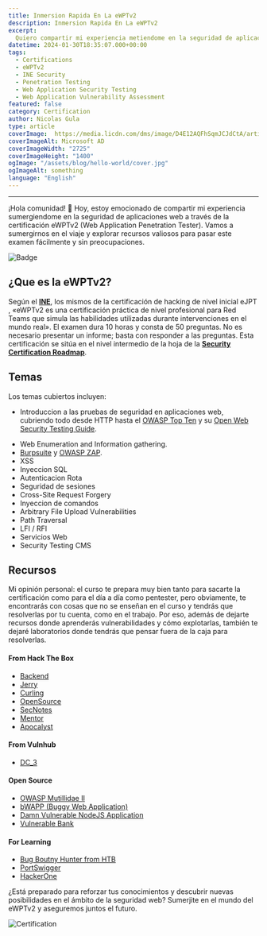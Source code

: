 ```yaml
---
title: Inmersion Rapida En La eWPTv2
description: Inmersion Rapida En La eWPTv2
excerpt:
  Quiero compartir mi experiencia metiendome en la seguridad de aplicaciones web a través de la certificación eWPTv2 (Web Application Penetration Tester).
datetime: 2024-01-30T18:35:07.000+00:00
tags:
  - Certifications
  - eWPTv2
  - INE Security
  - Penetration Testing
  - Web Application Security Testing
  - Web Application Vulnerability Assessment
featured: false
category: Certification
author: Nicolas Gula
type: article
coverImage:  https://media.licdn.com/dms/image/D4E12AQFhSqmJCJdCtA/article-cover_image-shrink_720_1280/0/1715205951038?e=1720656000&v=beta&t=hlzBOZ_NwNxG7L2qqqfWBqYZkGKF5iS_jEqUzanZvaw
coverImageAlt: Microsoft AD
coverImageWidth: "2725"
coverImageHeight: "1400"
ogImage: "/assets/blog/hello-world/cover.jpg"
ogImageAlt: something
language: "English"
---
```


------
¡Hola comunidad! 👋 Hoy, estoy emocionado de compartir mi experiencia sumergiendome en la seguridad de aplicaciones web a través de la certificación eWPTv2 (Web Application Penetration Tester). Vamos a sumergirnos en el viaje y explorar recursos valiosos para pasar este examen fácilmente y sin preocupaciones.

![Badge](https://dev-to-uploads.s3.amazonaws.com/uploads/articles/acq0vr2esp3u0hihda3o.png)

## ¿Que es la eWPTv2?

Según el [**INE**](https://security.ine.com/certifications/ewpt-certification/), los mismos de la certificación de hacking de nivel inicial eJPT , «eWPTv2 es una certificación práctica de nivel profesional para Red Teams que simula las habilidades utilizadas durante intervenciones en el mundo real». El examen dura 10 horas y consta de 50 preguntas. No es necesario presentar un informe; basta con responder a las preguntas. Esta certificación se sitúa en el nivel intermedio de la hoja de la [**Security Certification Roadmap**](https://pauljerimy.com/security-certification-roadmap/).

## Temas

Los temas cubiertos incluyen:
- Introduccion a las pruebas de seguridad en aplicaciones web, cubriendo todo desde HTTP hasta el [OWASP Top Ten](https://owasp.org/Top10/) y su [Open Web Security Testing Guide](https://github.com/OWASP/wstg/tree/master/checklists).
* Web Enumeration and Information gathering.
* [Burpsuite](https://portswigger.net/burp) y [OWASP ZAP](https://www.zaproxy.org/).
* XSS
* Inyeccion SQL
* Autenticacion Rota
* Seguridad de sesiones
* Cross-Site Request Forgery
* Inyeccion de comandos
* Arbitrary File Upload Vulnerabilities
* Path Traversal
* LFI / RFI
* Servicios Web
* Security Testing CMS

## Recursos

Mi opinión personal: el curso te prepara muy bien tanto para sacarte la certificación como para el día a día como pentester, pero obviamente, te encontrarás con cosas que no se enseñan en el curso y tendrás que resolverlas por tu cuenta, como en el trabajo.
Por eso, además de dejarte recursos donde aprenderás vulnerabilidades y cómo explotarlas, también te dejaré laboratorios donde tendrás que pensar fuera de la caja para resolverlas.

#### **From Hack The Box**
* [Backend](https://www.hackthebox.com/machines/backend)
* [Jerry](https://www.hackthebox.com/machines/jerry)
* [Curling](https://www.hackthebox.com/machines/curling)
* [OpenSource](https://www.hackthebox.com/machines/opensource)
* [SecNotes](https://www.hackthebox.com/machines/secnotes)
* [Mentor](https://www.hackthebox.com/machines/mentor)
* [Apocalyst](https://www.hackthebox.com/machines/apocalyst)

#### **From Vulnhub**
* [DC_3](https://www.vulnhub.com/entry/dc-32,312/)

#### **Open Source**
* [OWASP Mutillidae II](https://tryhackme.com/room/owaspmutillidae)
* [bWAPP (Buggy Web Application)](http://www.itsecgames.com/index.htm)
* [Damn Vulnerable NodeJS Application](https://github.com/appsecco/dvna)
* [Vulnerable Bank](https://github.com/valtterikodisto/vulnerable-bank)

#### **For Learning**
* [Bug Boutny Hunter from HTB](https://academy.hackthebox.com/path/preview/bug-bounty-hunter)
* [PortSwigger](https://portswigger.net/web-security)
* [HackerOne](https://www.hackerone.com/hackers/hacker101)

¿Está preparado para reforzar tus conocimientos y descubrir nuevas posibilidades en el ámbito de la seguridad web? Sumerjite en el mundo del eWPTv2 y aseguremos juntos el futuro. 

![Certification](https://dev-to-uploads.s3.amazonaws.com/uploads/articles/p2drg9vrc6l7850rydk2.jpg)